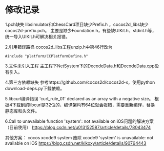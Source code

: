 # 修改记录

1.pch缺失
libsimulator和ChessCard项目缺少Prefix.h
，cocos2d_libs缺少cocos2d-prefix.pch。
主要是缺少Foundation.h，有些缺UIKit.h、stdint.h等，统一导入UIKit.h可解决相关报错。

2.引用错误路径
cocos2d_libs工程unzip.h中第46行改为
```
#include "platform/CCPlatformDefine.h"
```

3.文件未引入工程
主工程下NetSystem下的DecodeData.h和DecodeData.cpp没有引入。

4.第三方依赖缺失
参考https://github.com/cocos2d/cocos2d-x，使用python download-deps.py下载依赖。

5.libcurl编译错误
'curl_rule_01' declared as an array with a negative size。
根据4下载到的libcurl是32位的，编译架构有64位就会报错，需要重新编译，替换静态库和头文件。


6.Call to unavailable function 'system': not available on iOS问题的解决方案（目前使用）
https://blog.csdn.net/u013152587/article/details/78043474

其他方案：
cocos xcode9 system 废除 xcode9 'system' is unavailable: not available on iOS
https://blog.csdn.net/klkxxy/article/details/90764443
